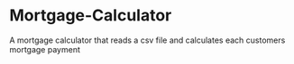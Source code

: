 # Mortgage-Calculator
A mortgage calculator that reads a csv file and calculates each customers mortgage payment
